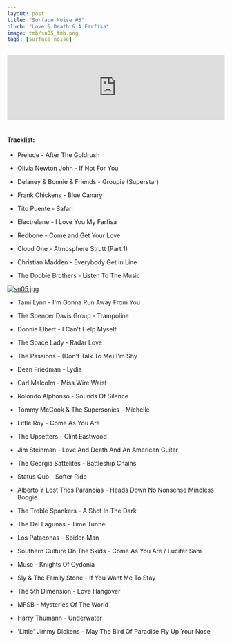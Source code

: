 ```yaml
---
layout: post
title: "Surface Noise #5"
blurb: "Love & Death & A Farfisa"
image: tmb/sn05_tmb.png
tags: [surface noise]
---
```



<iframe scrolling="no" id="hearthis_at_track_3028677" width="100%" height="150" src="https://hearthis.at/embed/3028677/transparent_black/?hcolor=&color=&style=2&block_size=2&block_space=1&background=1&waveform=0&cover=0&autoplay=0&css=" frameborder="0" allowtransparency allow="autoplay"><p>Listen to <a href="https://hearthis.at/zerocc/surface-noise-5-17817/" target="_blank">Surface Noise #5 (17/8/17)</a> <span>by</span><a href="https://hearthis.at/zerocc/" target="_blank" >Zero</a> <span>on</span> <a href="https://hearthis.at/" target="_blank">hearthis.at</a></p></iframe>
&nbsp;

#### Tracklist:

- Prelude - After The Goldrush
- Olivia Newton John - If Not For You
- Delaney & Bonnie & Friends - Groupie (Superstar)

- Frank Chickens - Blue Canary
- Tito Puente - Safari
- Electrelane - I Love You My Farfisa

- Redbone - Come and Get Your Love
- Cloud One - Atmosphere Strutt (Part 1)
- Christian Madden - Everybody Get In Line
- The Doobie Brothers - Listen To The Music

[![sn05.jpg](https://i.postimg.cc/qv4wqjn1/sn05.jpg)](https://postimg.cc/N5CmP8dX)

- Tami Lynn - I'm Gonna Run Away From You
- The Spencer Davis Group - Trampoline
- Donnie Elbert - I Can't Help Myself

- The Space Lady - Radar Love
- The Passions - (Don't Talk To Me) I'm Shy
- Dean Friedman - Lydia

- Carl Malcolm - Miss Wire Waist
- Rolondo Alphonso - Sounds Of Silence
- Tommy McCook & The Supersonics - Michelle
- Little Roy - Come As You Are
- The Upsetters - Clint Eastwood

- Jim Steinman - Love And Death And An American Guitar
- The Georgia Sattelites - Battleship Chains
- Status Quo - Softer Ride
- Alberto Y Lost Trios Paranoias - Heads Down No Nonsense Mindless Boogie

- The Treble Spankers - A Shot In The Dark
- The Del Lagunas - Time Tunnel
- Los Pataconas - Spider-Man
- Southern Culture On The Skids - Come As You Are / Lucifer Sam
- Muse - Knights Of Cydonia

- Sly & The Family Stone - If You Want Me To Stay
- The 5th Dimension - Love Hangover
- MFSB - Mysteries Of The World
- Harry Thumann - Underwater

- 'Little' Jimmy Dickens - May The Bird Of Paradise Fly Up Your Nose
